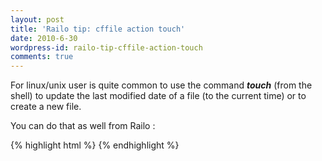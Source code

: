 ```yaml
---
layout: post
title: 'Railo tip: cffile action touch'
date: 2010-6-30
wordpress-id: railo-tip-cffile-action-touch
comments: true
---
```

<p>For linux/unix user is quite common to use the command <em><strong>touch</strong></em> (from the shell) to update the last modified date of a file (to the current time) or to create a new file.</p>
<!--more-->
<p>You can do that as well from Railo :</p>
{% highlight html %}
<cffile action="touch" file="whatever.cfm">
{% endhighlight   %}
<p><span style="font-family: arial, sans-serif; font-size: medium; "><span style="border-collapse: collapse; font-size: 15px;"><br /><br /></span></span></p>
